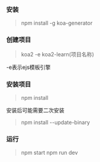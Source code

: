 ### 安装  
> npm install -g koa-generator

### 创建项目
> koa2 -e koa2-learn(项目名称)

-e表示ejs模板引擎

### 安装项目
> npm install

安装后可能需要二次安装
> npm install --update-binary

### 运行 
> npm start
> npm run dev 